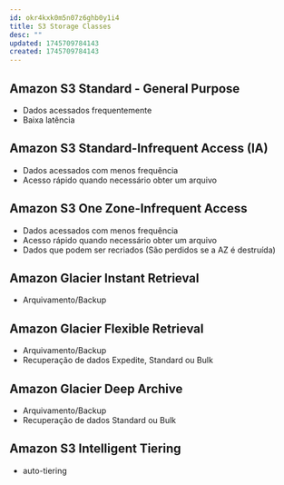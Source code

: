 ```yaml
---
id: okr4kxk0m5n07z6ghb0y1i4
title: S3 Storage Classes
desc: ""
updated: 1745709784143
created: 1745709784143
---
```


## Amazon S3 Standard - General Purpose

- Dados acessados frequentemente
- Baixa latência

## Amazon S3 Standard-Infrequent Access (IA)

- Dados acessados com menos frequência
- Acesso rápido quando necessário obter um arquivo

## Amazon S3 One Zone-Infrequent Access

- Dados acessados com menos frequência
- Acesso rápido quando necessário obter um arquivo
- Dados que podem ser recriados (São perdidos se a AZ é destruída)

## Amazon Glacier Instant Retrieval

- Arquivamento/Backup

## Amazon Glacier Flexible Retrieval

- Arquivamento/Backup
- Recuperação de dados Expedite, Standard ou Bulk

## Amazon Glacier Deep Archive

- Arquivamento/Backup
- Recuperação de dados Standard ou Bulk

## Amazon S3 Intelligent Tiering

- auto-tiering
